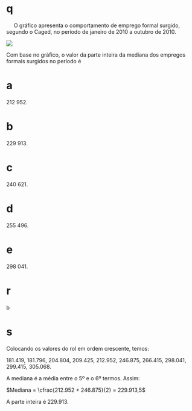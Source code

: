 # q
     O gráfico apresenta o comportamento de emprego formal surgido, segundo o Caged, no período de janeiro de 2010 a outubro de 2010.

![](https://firebasestorage.googleapis.com/v0/b/firebase-enemio.appspot.com/o/questoes%2F717%2Fd5b68cec-5dd5-6706-9941-5d992ebe422a.png?alt=media\&token=8179d977-b24f-42f0-b375-ffa88b41c1cf)

Com base no gráfico, o valor da parte inteira da mediana dos empregos formais surgidos no período é

# a
212 952.

# b
229 913.

# c
240 621.

# d
255 496.

# e
298 041.

# r
b

# s
Colocando os valores do rol em ordem crescente, temos:

181.419, 181.796, 204.804, 209.425, 212.952, 246.875, 266.415, 298.041, 299.415, 305.068.

A mediana é a média entre o 5º e o 6º termos. Assim:

$Mediana = \cfrac{212.952 + 246.875}{2} = 229.913,5$

A parte inteira é 229.913.
